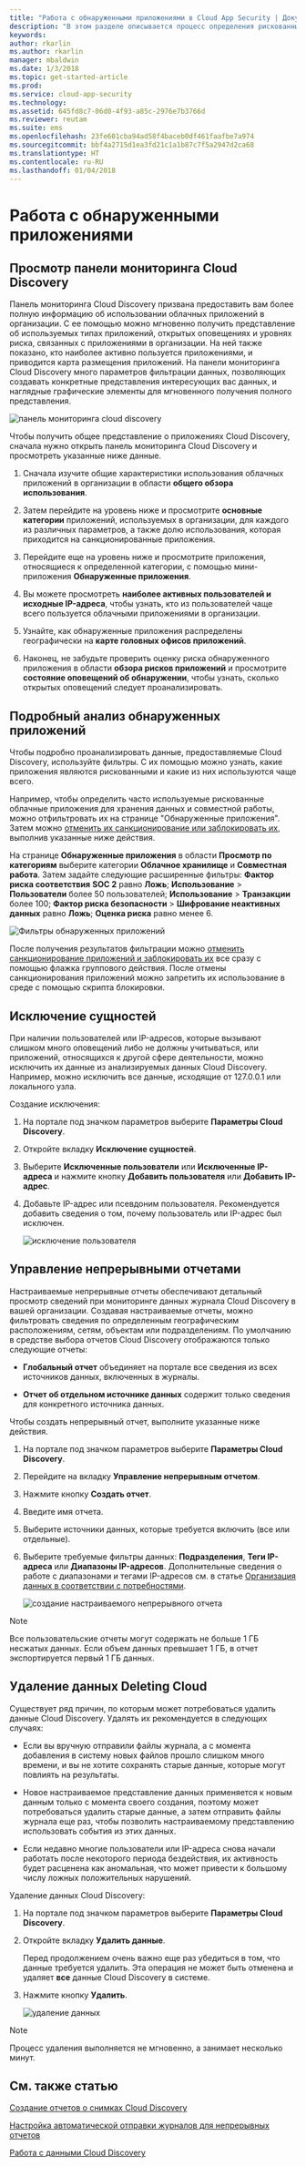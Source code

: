```yaml
---
title: "Работа с обнаруженными приложениями в Cloud App Security | Документы Майкрософт"
description: "В этом разделе описывается процесс определения рискованных приложений облачного обнаружения и устранения связанных с ними угроз в Cloud App Security."
keywords: 
author: rkarlin
ms.author: rkarlin
manager: mbaldwin
ms.date: 1/3/2018
ms.topic: get-started-article
ms.prod: 
ms.service: cloud-app-security
ms.technology: 
ms.assetid: 645fd8c7-06d0-4f93-a85c-2976e7b3766d
ms.reviewer: reutam
ms.suite: ems
ms.openlocfilehash: 23fe601cba94ad58f4baceb0df461faafbe7a974
ms.sourcegitcommit: bbf4a2715d1ea3fd21c1a1b87c7f5a2947d2ca68
ms.translationtype: HT
ms.contentlocale: ru-RU
ms.lasthandoff: 01/04/2018
---
```

# <a name="working-with-discovered-apps"></a>Работа с обнаруженными приложениями

## <a name="review-the-cloud-discovery-dashboard"></a>Просмотр панели мониторинга Cloud Discovery

Панель мониторинга Cloud Discovery призвана предоставить вам более полную информацию об использовании облачных приложений в организации. С ее помощью можно мгновенно получить представление об используемых типах приложений, открытых оповещениях и уровнях риска, связанных с приложениями в организации. На ней также показано, кто наиболее активно пользуется приложениями, и приводится карта размещения приложений. На панели мониторинга Cloud Discovery много параметров фильтрации данных, позволяющих создавать конкретные представления интересующих вас данных, и наглядные графические элементы для мгновенного получения полного представления.

![панель мониторинга cloud discovery](./media/cloud-discovery-dashboard.png)

Чтобы получить общее представление о приложениях Cloud Discovery, сначала нужно открыть панель мониторинга Cloud Discovery и просмотреть указанные ниже данные.
 
1. Сначала изучите общие характеристики использования облачных приложений в организации в области **общего обзора использования**.

2. Затем перейдите на уровень ниже и просмотрите **основные категории** приложений, используемых в организации, для каждого из различных параметров, а также долю использования, которая приходится на санкционированные приложения.

3. Перейдите еще на уровень ниже и просмотрите приложения, относящиеся к определенной категории, с помощью мини-приложения **Обнаруженные приложения**.

4. Вы можете просмотреть **наиболее активных пользователей и исходные IP-адреса**, чтобы узнать, кто из пользователей чаще всего пользуется облачными приложениями в организации.
5. Узнайте, как обнаруженные приложения распределены географически на **карте головных офисов приложений**.

6. Наконец, не забудьте проверить оценку риска обнаруженного приложения в области **обзора рисков приложений** и просмотрите **состояние оповещений об обнаружении**, чтобы узнать, сколько открытых оповещений следует проанализировать.

## <a name="deep-dive-into-discovered-apps"></a>Подробный анализ обнаруженных приложений
Чтобы подробно проанализировать данные, предоставляемые Cloud Discovery, используйте фильтры. С их помощью можно узнать, какие приложения являются рискованными и какие из них используются чаще всего.


Например, чтобы определить часто используемые рискованные облачные приложения для хранения данных и совместной работы, можно отфильтровать их на странице "Обнаруженные приложения". Затем можно [отменить их санкционирование или заблокировать их](governance-discovery.md), выполнив указанные ниже действия.

На странице **Обнаруженные приложения** в области **Просмотр по категориям** выберите категории **Облачное хранилище** и **Совместная работа**. Затем задайте следующие расширенные фильтры: **Фактор риска соответствия** **SOC 2** равно **Ложь**; **Использование** > **Пользователи** более 50 пользователей; **Использование** > **Транзакции** более 100; **Фактор риска безопасности** > **Шифрование неактивных данных** равно **Ложь**; **Оценка риска** равно менее 6.

![Фильтры обнаруженных приложений](./media/discovered-app-filters.png)

После получения результатов фильтрации можно [отменить санкционирование приложений и заблокировать их](governance-discovery.md) все сразу с помощью флажка группового действия. После отмены санкционирования приложений можно запретить их использование в среде с помощью скрипта блокировки.


## <a name="exclude-entities"></a>Исключение сущностей  
При наличии пользователей или IP-адресов, которые вызывают слишком много оповещений либо не должны учитываться, или приложений, относящихся к другой сфере деятельности, можно исключить их данные из анализируемых данных Cloud Discovery. Например, можно исключить все данные, исходящие от 127.0.0.1 или локального узла.  
  
Создание исключения:  
  
1.  На портале под значком параметров выберите **Параметры Cloud Discovery**.  
  
2.  Откройте вкладку **Исключение сущностей**.  
  
3.  Выберите **Исключенные пользователи** или **Исключенные IP-адреса** и нажмите кнопку **Добавить пользователя** или **Добавить IP-адрес**.  
  
4.  Добавьте IP-адрес или псевдоним пользователя. Рекомендуется добавить сведения о том, почему пользователь или IP-адрес был исключен.  
  
     ![исключение пользователя](./media/exclude-user.png "исключение пользователя")  
  
## <a name="manage-continuous-reports"></a>Управление непрерывными отчетами  
Настраиваемые непрерывные отчеты обеспечивают детальный просмотр сведений при мониторинге данных журнала Cloud Discovery в вашей организации. Создавая настраиваемые отчеты, можно фильтровать сведения по определенным географическим расположениям, сетям, объектам или подразделениям. По умолчанию в средстве выбора отчетов Cloud Discovery отображаются только следующие отчеты:  
  
-  **Глобальный отчет** объединяет на портале все сведения из всех источников данных, включенных в журналы.  
  
- **Отчет об отдельном источнике данных** содержит только сведения для конкретного источника данных.  
  
Чтобы создать непрерывный отчет, выполните указанные ниже действия.  
  
1.  На портале под значком параметров выберите **Параметры Cloud Discovery**.  
  
2.  Перейдите на вкладку **Управление непрерывным отчетом**.  
  
3.  Нажмите кнопку **Создать отчет**.  
  
4.  Введите имя отчета.  
  
5.  Выберите источники данных, которые требуется включить (все или отдельные).  
  
6.  Выберите требуемые фильтры данных: **Подразделения**, **Теги IP-адреса** или **Диапазоны IP-адресов**. Дополнительные сведения о работе с диапазонами и тегами IP-адресов см. в статье [Организация данных в соответствии с потребностями](ip-tags.md).  
  
    ![создание настраиваемого непрерывного отчета](./media/create-custom-continuous-report.png) 

> [!NOTE]
> Все пользовательские отчеты могут содержать не больше 1 ГБ несжатых данных. Если объем данных превышает 1 ГБ, в отчет экспортируется первый 1 ГБ данных.


## <a name="deleting-cloud-discovery-data"></a>Удаление данных Deleting Cloud  
Существует ряд причин, по которым может потребоваться удалить данные Cloud Discovery. Удалять их рекомендуется в следующих случаях:  
  
-   Если вы вручную отправили файлы журнала, а с момента добавления в систему новых файлов прошло слишком много времени, и вы не хотите сохранять старые данные, которые могут повлиять на результаты.  
  
-   Новое настраиваемое представление данных применяется к новым данным только с момента своего создания, поэтому может потребоваться удалить старые данные, а затем отправить файлы журнала еще раз, чтобы позволить настраиваемому представлению использовать события из этих данных.  
  
-   Если недавно многие пользователи или IP-адреса снова начали работать после некоторого периода бездействия, их активность будет расценена как аномальная, что может привести к большому числу ложных положительных нарушений.  
  
Удаление данных Cloud Discovery:  
  
1.  На портале под значком параметров выберите **Параметры Cloud Discovery**.  
  
2.  Откройте вкладку **Удалить данные**.  
  
     Перед продолжением очень важно еще раз убедиться в том, что данные требуется удалить. Эта операция не может быть отменена и удаляет **все** данные Cloud Discovery в системе.  
  
3.  Нажмите кнопку **Удалить**.  
  
     ![удаление данных](./media/delete-data.png "удаление данных")  
  
   > [!NOTE]  
   >  Процесс удаления выполняется не мгновенно, а занимает несколько минут.  




## <a name="see-also"></a>См. также статью
 
[Создание отчетов о снимках Cloud Discovery](create-snapshot-cloud-discovery-reports.md)

[Настройка автоматической отправки журналов для непрерывных отчетов](configure-automatic-log-upload-for-continuous-reports.md)

[Работа с данными Cloud Discovery](working-with-cloud-discovery-data.md)

